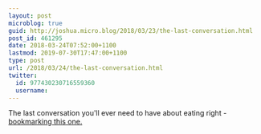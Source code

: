 ```yaml
---
layout: post
microblog: true
guid: http://joshua.micro.blog/2018/03/23/the-last-conversation.html
post_id: 461295
date: 2018-03-24T07:52:00+1100
lastmod: 2019-07-30T17:47:00+1100
type: post
url: /2018/03/24/the-last-conversation.html
twitter:
  id: 977430230716559360
  username: 
---
```

The last conversation you'll ever need to have about eating right - [bookmarking this one.](http://www.grubstreet.com/2018/03/ultimate-conversation-on-healthy-eating-and-nutrition.html)

